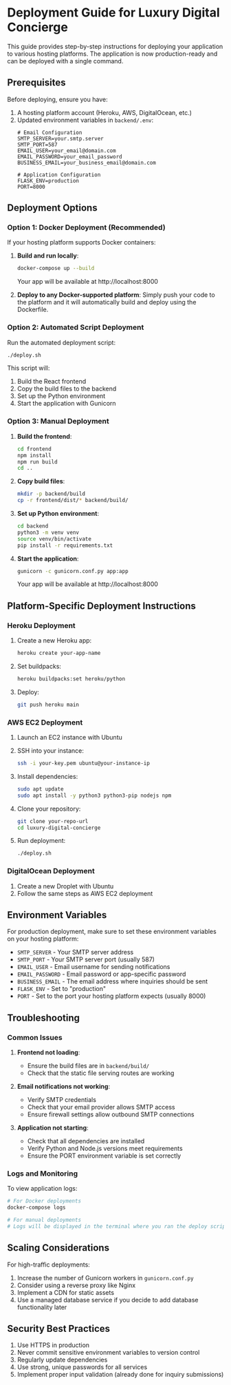 # Deployment Guide for Luxury Digital Concierge

This guide provides step-by-step instructions for deploying your application to various hosting platforms. The application is now production-ready and can be deployed with a single command.

## Prerequisites

Before deploying, ensure you have:
1. A hosting platform account (Heroku, AWS, DigitalOcean, etc.)
2. Updated environment variables in `backend/.env`:
   ```
   # Email Configuration
   SMTP_SERVER=your.smtp.server
   SMTP_PORT=587
   EMAIL_USER=your_email@domain.com
   EMAIL_PASSWORD=your_email_password
   BUSINESS_EMAIL=your_business_email@domain.com
   
   # Application Configuration
   FLASK_ENV=production
   PORT=8000
   ```

## Deployment Options

### Option 1: Docker Deployment (Recommended)

If your hosting platform supports Docker containers:

1. **Build and run locally**:
   ```bash
   docker-compose up --build
   ```
   Your app will be available at http://localhost:8000

2. **Deploy to any Docker-supported platform**:
   Simply push your code to the platform and it will automatically build and deploy using the Dockerfile.

### Option 2: Automated Script Deployment

Run the automated deployment script:
```bash
./deploy.sh
```

This script will:
1. Build the React frontend
2. Copy the build files to the backend
3. Set up the Python environment
4. Start the application with Gunicorn

### Option 3: Manual Deployment

1. **Build the frontend**:
   ```bash
   cd frontend
   npm install
   npm run build
   cd ..
   ```

2. **Copy build files**:
   ```bash
   mkdir -p backend/build
   cp -r frontend/dist/* backend/build/
   ```

3. **Set up Python environment**:
   ```bash
   cd backend
   python3 -m venv venv
   source venv/bin/activate
   pip install -r requirements.txt
   ```

4. **Start the application**:
   ```bash
   gunicorn -c gunicorn.conf.py app:app
   ```
   
   Your app will be available at http://localhost:8000

## Platform-Specific Deployment Instructions

### Heroku Deployment

1. Create a new Heroku app:
   ```bash
   heroku create your-app-name
   ```

2. Set buildpacks:
   ```bash
   heroku buildpacks:set heroku/python
   ```

3. Deploy:
   ```bash
   git push heroku main
   ```

### AWS EC2 Deployment

1. Launch an EC2 instance with Ubuntu
2. SSH into your instance:
   ```bash
   ssh -i your-key.pem ubuntu@your-instance-ip
   ```

3. Install dependencies:
   ```bash
   sudo apt update
   sudo apt install -y python3 python3-pip nodejs npm
   ```

4. Clone your repository:
   ```bash
   git clone your-repo-url
   cd luxury-digital-concierge
   ```

5. Run deployment:
   ```bash
   ./deploy.sh
   ```

### DigitalOcean Deployment

1. Create a new Droplet with Ubuntu
2. Follow the same steps as AWS EC2 deployment

## Environment Variables

For production deployment, make sure to set these environment variables on your hosting platform:

- `SMTP_SERVER` - Your SMTP server address
- `SMTP_PORT` - Your SMTP server port (usually 587)
- `EMAIL_USER` - Email username for sending notifications
- `EMAIL_PASSWORD` - Email password or app-specific password
- `BUSINESS_EMAIL` - The email address where inquiries should be sent
- `FLASK_ENV` - Set to "production"
- `PORT` - Set to the port your hosting platform expects (usually 8000)

## Troubleshooting

### Common Issues

1. **Frontend not loading**:
   - Ensure the build files are in `backend/build/`
   - Check that the static file serving routes are working

2. **Email notifications not working**:
   - Verify SMTP credentials
   - Check that your email provider allows SMTP access
   - Ensure firewall settings allow outbound SMTP connections

3. **Application not starting**:
   - Check that all dependencies are installed
   - Verify Python and Node.js versions meet requirements
   - Ensure the PORT environment variable is set correctly

### Logs and Monitoring

To view application logs:
```bash
# For Docker deployments
docker-compose logs

# For manual deployments
# Logs will be displayed in the terminal where you ran the deploy script
```

## Scaling Considerations

For high-traffic deployments:
1. Increase the number of Gunicorn workers in `gunicorn.conf.py`
2. Consider using a reverse proxy like Nginx
3. Implement a CDN for static assets
4. Use a managed database service if you decide to add database functionality later

## Security Best Practices

1. Use HTTPS in production
2. Never commit sensitive environment variables to version control
3. Regularly update dependencies
4. Use strong, unique passwords for all services
5. Implement proper input validation (already done for inquiry submissions)
